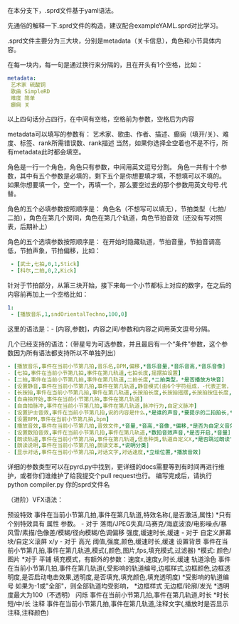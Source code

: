 在本分支下，.sprd文件基于yaml语法。

先通俗的解释一下.sprd文件的构造，建议配合exampleYAML.sprd对比学习。

.sprd文件主要分为三大块，分别是metadata（关卡信息），角色和小节具体内容。

在每一块内，每一句是通过换行来分隔的，且在开头有1个空格，比如：
```yaml
metadata:
 艺术家 硫酸铜
 歌曲 SimpleRD
 难度 简单
 癫痫 关
```
以上四句话分占四行，在中间有空格，空格前为参数，空格后为内容

metadata可以填写的参数有：
艺术家、歌曲、作者、描述、癫痫（填开/关）、难度、标签、rank所需错误数、rank描述
当然，如果你选择全空着也不是不行，所有metadata此时都会填空。

角色是一行一个角色，角色只有参数，中间用英文逗号分割。
角色一共有十个参数，其中有五个参数是必填的，剩下五个是你想要填才填，不想填可以不填的。
如果你想要填一个，空一个，再填一个，那么要空过去的那个参数用英文句号.代替。

角色的五个必填参数按照顺序是：
角色名（不想写可以填无），节拍类型（七拍/二拍），角色在第几个房间，角色在第几个轨道，角色节拍音效（还没有写对照表，后期补上）

角色的五个选填参数按照顺序是：
在开始时隐藏轨道，节拍音量，节拍音调高低，节拍声象，节拍偏移，比如：

```yaml
 - [武士,七拍,0,1,Stick]
 - [科尔,二拍,0,2,Kick]
```
针对于节拍部分，从第三块开始，接下来每一个小节都标上对应的数字，在之后的内容前再加上一个空格比如：
```yaml
1:
 - [播放音乐,1,sndOrientalTechno,100,0]
```
这里的语法是：- [内容,参数]，内容之间/参数和内容之间用英文逗号分隔。

几个已经支持的语法：（带星号为可选参数，并且最后有一个“条件”参数，这个参数因为所有语法都支持所以不单独列出）

```yaml
- [播放音乐,事件在当前小节第几拍,音乐名,BPM,偏移,*音乐音量,*音乐音高,*音乐音像]
- [七拍,事件在当前小节第几拍,事件在第几轨道,七拍长度,摇摆拍设置]
- [二拍,事件在当前小节第几拍,事件在第几轨道,二拍长度,*二拍类型，*是否播放方块音]
- [设置静音,事件在当前小节第几拍,事件在第几轨道,静音模式(由6个字符组成，-代表正常，x代表静音),切分音拍,切分音摇摆]
- [长按拍,事件在当前小节第几拍,事件在第几轨道,长按拍长度,长按拍摇摆,长按拍按住长度,长按拍X模式]
- [自由拍开始,事件在当前小节第几拍,事件在第几轨道]
- [自由拍脉冲,事件在当前小节第几拍,事件在第几轨道,脉冲行为,自定义脉冲]
- [设置护士音效,事件在当前小节第几拍,说的内容是什么,*是谁的声音,*要提示的二拍拍长,*音量]
- [设置BPM,事件在当前小节第几拍,bpm]
- [播放音效,事件在当前小节第几拍,音效文件,*音量,*音高,*音像,*偏移,*是否为自定义音效]
- [设置数拍音效,事件在当前小节第几拍,事件在第几轨道,*数拍音效声音,*是否开启,*音量]
- [朗读轨道,事件在当前小节第几拍,事件在第几轨道,信息种类,轨道自定义X,*是否跳过朗读"紊乱",*只发出声音,*朗读X拍]
- [朗读说明,事件在当前小节第几拍,朗读文本,*说明分类]
- [显示对话,事件在当前小节第几拍,对话文字,对话速度,*立绘位置,*播放音效]

```
详细的参数类型可以在pyrd.py中找到，更详细的docs需要等到有时间再进行维护，或者你们谁维护了给我提交个pull request也行。
编写完成后，请执行python compiler.py 你的sprd文件名


（进阶）VFX语法：

预设特效 事件在当前小节第几拍,事件在第几轨道,特效名称(,是否激活,属性)
	*只有个别特效具有 属性 参数。
		- 对于 落雨/JPEG失真/马赛克/海底波浪/电影噪点/暴风雪/素描/色像差/模糊/径向模糊/色调偏移 强度,缓速时长,缓速
		- 对于 自定义屏幕块/自定义滚屏 x/y
		- 对于 高光 阈值,强度,颜色,缓速时长,缓速
设置背景 事件在当前小节第几拍,事件在第几轨道,模式(,颜色,图片,fps,填充模式,过滤器)
	*模式: 颜色/图片
	*对于 平铺 填充模式，有额外的参数：速度x,速度y,时长,缓速
轨道涂色 事件在当前小节第几拍,事件在第几轨道(,受影响的轨道编号,边框样式,边框颜色,边框透明度,是否启动电击效果,透明度,是否填充,填充颜色,填充透明度)
	*受影响的轨道编号 如果为-1或"全部"，则全部轨道均受影响，
	*边框样式 无边框/轮廓/发光
	*透明度最大为100（不透明）
闪烁 事件在当前小节第几拍,事件在第几轨道,时长
	*时长 短/中/长
注释 事件在当前小节第几拍,事件在第几轨道,注释文字(,播放时是否显示注释,注释颜色)
